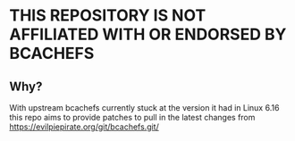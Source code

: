 # THIS REPOSITORY IS NOT AFFILIATED WITH OR ENDORSED BY BCACHEFS

## Why?

With upstream bcachefs currently stuck at the version it had in Linux 6.16 this repo aims
to provide patches to pull in the latest changes from https://evilpiepirate.org/git/bcachefs.git/
